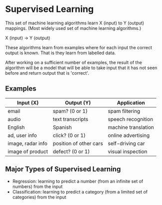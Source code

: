 # Supervised Learning

This set of machine learning algorithms learn X (input) to Y (output) mappings. (Most widely used set of machine learning algorithms.)

X (input) -> Y (output)

These algorithms learn from examples where for each input the correct output is known. That is they learn from labelled data.

After working on a sufficient number of examples, the result of the algorithm will be a model that will be able to take input that it has not seen before and return output that is 'correct'.

## Examples

| Input (X)         | Output (Y)             | Application         |
| ----------------- | ---------------------- | ------------------- |
| email             | spam? (0 or 1)         | spam filtering      |
| audio             | text transcripts       | speech recognition  |
| English           | Spanish                | machine translation |
| ad, user info     | click? (0 or 1)        | online advertising  |
| image, radar info | position of other cars | self-driving car    |
| image of product  | defect? (0 or 1)       | visual inspection   |

## Major Types of Supervised Learning

- Regression: learning to predict a number (from an infinite set of numbers) from the input
- Classification: learning to predict a category (from a limited set of categories) from the input
